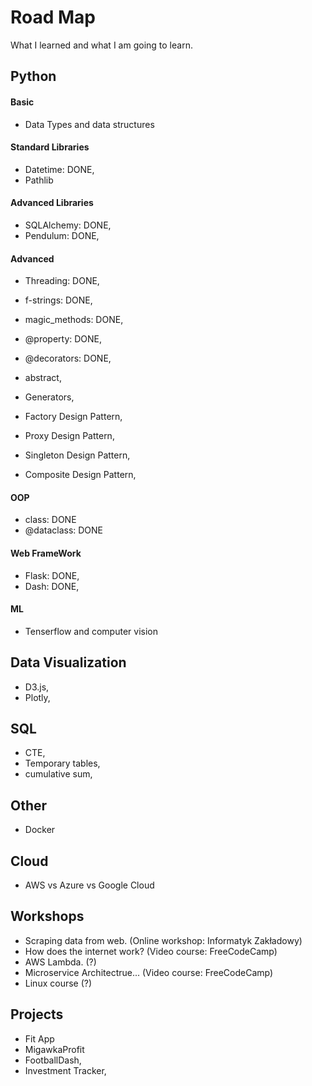 # Road Map
What I learned and what I am going to learn. 

## Python

#### Basic
- Data Types and data structures

#### Standard Libraries
- Datetime: DONE,
- Pathlib

#### Advanced Libraries
- SQLAlchemy: DONE,
- Pendulum: DONE,

#### Advanced
- Threading: DONE,
- f-strings: DONE,
- magic_methods: DONE,
- @property: DONE,
- @decorators: DONE,
- abstract,

- Generators,
- Factory Design Pattern,
- Proxy Design Pattern,
- Singleton Design Pattern,
- Composite Design Pattern,

#### OOP
- class: DONE
- @dataclass: DONE

#### Web FrameWork
- Flask: DONE,
- Dash: DONE,

#### ML
- Tenserflow and computer vision

## Data Visualization
- D3.js,
- Plotly,

## SQL
- CTE,
- Temporary tables,
- cumulative sum,

## Other
- Docker

## Cloud
- AWS vs Azure vs Google Cloud

## Workshops
- Scraping data from web. (Online workshop: Informatyk Zakładowy)
- How does the internet work? (Video course: FreeCodeCamp)
- AWS Lambda. (?)
- Microservice Architectrue...  (Video course: FreeCodeCamp)
- Linux course (?)

## Projects
- Fit App 
- MigawkaProfit
- FootballDash,
- Investment Tracker,